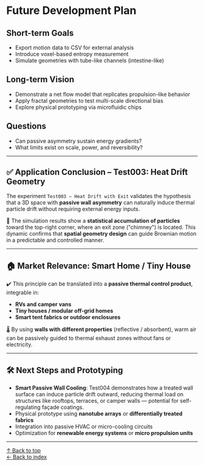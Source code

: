 # Future Development Plan

## Short-term Goals

- Export motion data to CSV for external analysis
- Introduce voxel-based entropy measurement
- Simulate geometries with tube-like channels (intestine-like)

## Long-term Vision

- Demonstrate a net flow model that replicates propulsion-like behavior
- Apply fractal geometries to test multi-scale directional bias
- Explore physical prototyping via microfluidic chips

## Questions

- Can passive asymmetry sustain energy gradients?
- What limits exist on scale, power, and reversibility?

---

## ✅ Application Conclusion – Test003: Heat Drift Geometry

The experiment `Test003 – Heat Drift with Exit` validates the hypothesis that a 3D space with **passive wall asymmetry** can naturally induce thermal particle drift without requiring external energy inputs.

🔬 The simulation results show a **statistical accumulation of particles** toward the top-right corner, where an exit zone ("chimney") is located. This dynamic confirms that **spatial geometry design** can guide Brownian motion in a predictable and controlled manner.

---

## 🏠 Market Relevance: Smart Home / Tiny House

✔️ This principle can be translated into a **passive thermal control product**, integrable in:

- **RVs and camper vans**
- **Tiny houses / modular off-grid homes**
- **Smart tent fabrics or outdoor enclosures**

🌡️ By using **walls with different properties** (reflective / absorbent), warm air can be passively guided to thermal exhaust zones without fans or electricity.

---

## 🛠️ Next Steps and Prototyping

- **Smart Passive Wall Cooling**: Test004 demonstrates how a treated wall surface can induce particle drift outward, reducing thermal load on structures like rooftops, terraces, or camper walls — potential for self-regulating façade coatings.
- Physical prototype using **nanotube arrays** or **differentially treated fabrics**
- Integration into passive HVAC or micro-cooling circuits
- Optimization for **renewable energy systems** or **micro propulsion units**

---

[↑ Back to top](#)  
[← Back to index](../index.md)
